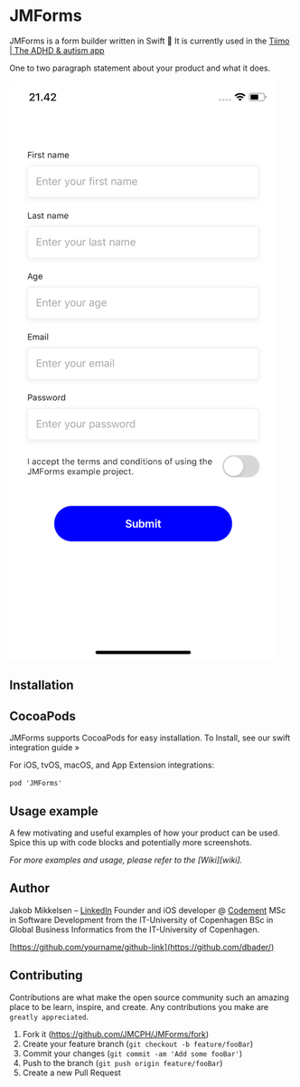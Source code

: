 # JMForms
JMForms is a form builder written in Swift 📝 It is currently used in the [Tiimo | The ADHD & autism app](https://apps.apple.com/dk/app/tiimo-the-adhd-autism-app/id1480220328)


One to two paragraph statement about your product and what it does.

![alt text](https://github.com/JMCPH/JMForms/blob/master/Screenshots/screenshot1.png?raw=true)

## Installation

## CocoaPods

JMForms supports CocoaPods for easy installation. To Install, see our swift integration guide »

For iOS, tvOS, macOS, and App Extension integrations:

```pod 'JMForms'```


## Usage example

A few motivating and useful examples of how your product can be used. Spice this up with code blocks and potentially more screenshots.

_For more examples and usage, please refer to the [Wiki][wiki]._



## Author

Jakob Mikkelsen – [LinkedIn](https://www.linkedin.com/in/JMCPH)
Founder and iOS developer @ [Codement](www.codement.dk)
MSc in Software Development from the IT-University of Copenhagen
BSc in Global Business Informatics from the IT-University of Copenhagen.

[https://github.com/yourname/github-link](https://github.com/dbader/)


## Contributing
Contributions are what make the open source community such an amazing place to be learn, inspire, and create. Any contributions you make are ``greatly appreciated``.
1. Fork it (<https://github.com/JMCPH/JMForms/fork>)
2. Create your feature branch (`git checkout -b feature/fooBar`)
3. Commit your changes (`git commit -am 'Add some fooBar'`)
4. Push to the branch (`git push origin feature/fooBar`)
5. Create a new Pull Request
